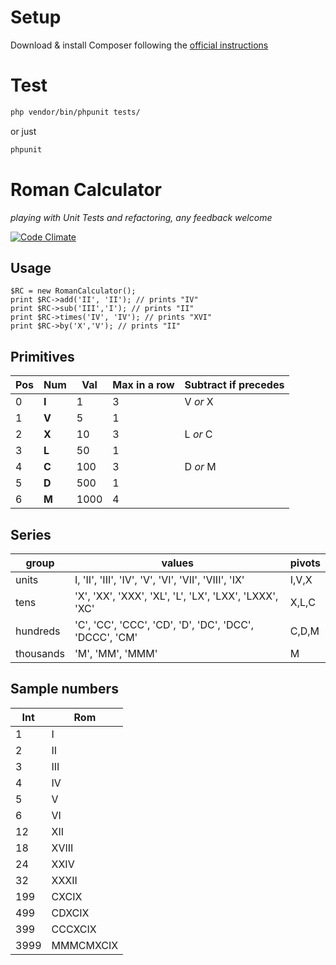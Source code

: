 # Setup 
Download & install Composer following the [official instructions](https://getcomposer.org/download)

 
# Test

```bash
php vendor/bin/phpunit tests/
``` 
or just

```bash
phpunit
```

# Roman Calculator #

_playing with Unit Tests and refactoring, 
any feedback welcome_

[![Code Climate](https://codeclimate.com/github/cobyan/roman-calc/badges/gpa.svg)](https://codeclimate.com/github/cobyan/roman-calc)

## Usage ##

	$RC = new RomanCalculator();
	print $RC->add('II', 'II'); // prints "IV"
	print $RC->sub('III','I'); // prints "II"
	print $RC->times('IV', 'IV'); // prints "XVI"
	print $RC->by('X','V'); // prints "II"


## Primitives ##

Pos|Num|Val|Max in a row| Subtract if precedes|
---|---|---|------------|---------------------|
0| **I** |  1  | 3  | V _or_ X |
1| **V** |  5  | 1  | |
2| **X** | 10  | 3  | L _or_ C |
3| **L** | 50  | 1  | |
4| **C** | 100 | 3  | D _or_ M |
5| **D** | 500 | 1  | | 
6| **M** | 1000| 4  | |

## Series ##

group|values|pivots|
-----|------|------|
units|I, 'II', 'III', 'IV', 'V', 'VI', 'VII', 'VIII', 'IX' | I,V,X |
tens |'X', 'XX', 'XXX', 'XL', 'L', 'LX', 'LXX', 'LXXX', 'XC' | X,L,C |
hundreds|'C', 'CC', 'CCC', 'CD', 'D', 'DC', 'DCC', 'DCCC', 'CM' | C,D,M |
thousands|'M', 'MM', 'MMM' | M

## Sample numbers ##
Int| Rom |
---|-----|
1  | I   |
2  | II  |
3  | III |
4  | IV  |
5  | V   |
6  | VI  |
12 | XII |
18 | XVIII|
24 | XXIV|
32 | XXXII|
199| CXCIX|
499| CDXCIX|
399| CCCXCIX|
3999| MMMCMXCIX|
